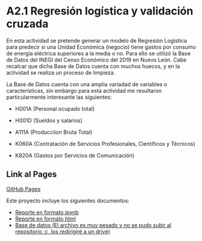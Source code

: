 # A2.1 Regresión logística y validación cruzada

En esta actividad se pretende generar un modelo de Regresión Logística para predecir si una Unidad Económica (negocio) tiene gastos por consumo de energía eléctrica superiores a la media o no. Para ello se utilizó la Base de Datos del INEGI del Censo Económico del 2019 en Nuevo León. Cabe recalcar que dicha Base de Datos cuenta con muchos huecos, y en la actividad se realiza un proceso de limpieza. 

La Base de Datos cuenta con una amplia variadad de variables o características, sin embargo para esta actividad me resultaron particularmente interesante las siguientes:

* H001A (Personal ocupado total)

* H001D (Sueldos y salarios)

* A111A (Producciíon Bruta Total)

* K060A (Contratación de Servicios Profesionales, Científicos y Técnicos)

* K820A (Gastos por Servicios de Comunicación)
  


## Link al Pages 

[GitHub Pages](https://livingcheerios.github.io/Inteligencia-Artificial/A2.1/)  

Este proyecto incluye los siguientes documentos:
- [Reporte en formato ipynb](https://github.com/LivingCheerios/Inteligencia-Artificial/blob/main/A2.1/A21%20Regresi%C3%B3n%20log%C3%ADstica%20y%20validaci%C3%B3n%20cruzada.ipynb)
- [Reporte en formato html](https://github.com/LivingCheerios/Inteligencia-Artificial/blob/main/A2.1/A21%20Regresi%C3%B3n%20log%C3%ADstica%20y%20validaci%C3%B3n%20cruzada.html)
- [Base de datos (El archivo es muy pesado y no se pudo subir al repositorio :c, los redirigiré a un drive)](https://drive.google.com/file/d/1ZfPd0KtLXAkBzxNUYsKem079hU_hcGlB/view?usp=sharing)

